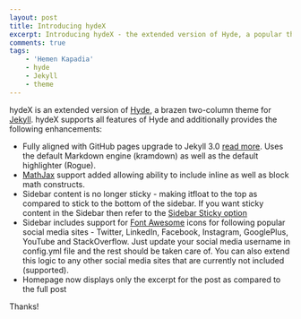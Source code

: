 ```yaml
---
layout: post
title: Introducing hydeX
excerpt: Introducing hydeX - the extended version of Hyde, a popular theme for Jekyll.
comments: true
tags: 
    - 'Hemen Kapadia'
    - hyde
    - Jekyll
    - theme
---
```


hydeX is an extended version of [Hyde](http://hyde.getpoole.com), a brazen two-column theme for [Jekyll](http://jekyllrb.com). hydeX supports all features of Hyde and additionally provides the following enhancements:

* Fully aligned with GitHub pages upgrade to Jekyll 3.0 [read more](https://github.com/poole/hyde#sticky-sidebar-content). Uses the default Markdown engine (kramdown) as well as the default highlighter (Rogue).
* [MathJax](https://www.mathjax.org/) support added allowing ability to include inline as well as block math constructs.
* Sidebar content is no longer sticky - making itfloat to the top as compared to stick to the bottom of the sidebar. If you want sticky content in the Sidebar then refer to the [Sidebar Sticky option](https://github.com/poole/hyde#sticky-sidebar-content)
* Sidebar includes support for [Font Awesome](http://fortawesome.github.io/Font-Awesome/) icons for following popular social media sites - Twitter, LinkedIn, Facebook, Instagram, GooglePlus, YouTube and StackOverflow. Just update your social media username in config.yml file and the rest should be taken care of. You can also extend this logic to any other social media sites that are currently not included (supported).
* Homepage now displays only the excerpt for the post as compared to the full post


Thanks!
